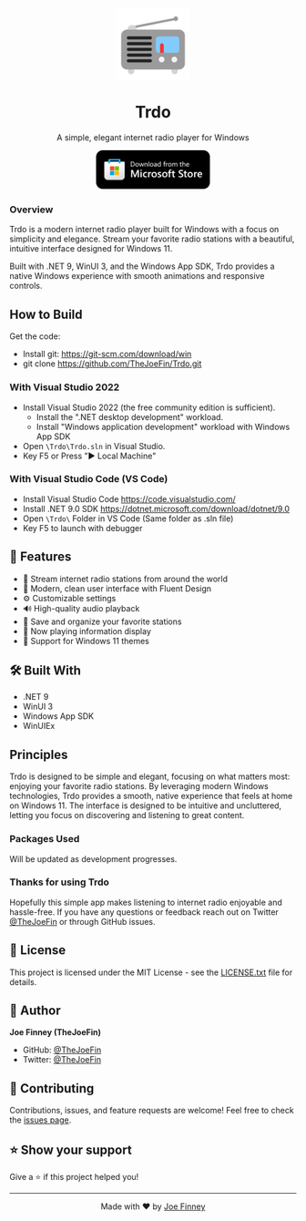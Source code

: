 ﻿<p align="center">
  <img width="128" align="center" src="Images/Trdo-icon.png">
</p>
<h1 align="center">
  Trdo
</h1>
<p align="center">
  A simple, elegant internet radio player for Windows
</p>
<p align="center">
  <a href="https://www.microsoft.com/store/apps/9NXT4TGJVHVV" target="_blank">
    <img src="images/storeBadge.png" width="200" alt="Store link" />
  </a>
</p>

### Overview
Trdo is a modern internet radio player built for Windows with a focus on simplicity and elegance. Stream your favorite radio stations with a beautiful, intuitive interface designed for Windows 11.

Built with .NET 9, WinUI 3, and the Windows App SDK, Trdo provides a native Windows experience with smooth animations and responsive controls.

## How to Build
Get the code:
- Install git: https://git-scm.com/download/win
- git clone https://github.com/TheJoeFin/Trdo.git

### With Visual Studio 2022
- Install Visual Studio 2022 (the free community edition is sufficient).
    - Install the ".NET desktop development" workload.
    - Install "Windows application development" workload with Windows App SDK
- Open `\Trdo\Trdo.sln` in Visual Studio.
- Key F5 or Press "▶ Local Machine"

### With Visual Studio Code (VS Code)
- Install Visual Studio Code https://code.visualstudio.com/
- Install .NET 9.0 SDK https://dotnet.microsoft.com/download/dotnet/9.0
- Open `\Trdo\` Folder in VS Code (Same folder as .sln file)
- Key F5 to launch with debugger

## 🎯 Features

- 📡 Stream internet radio stations from around the world
- 🎨 Modern, clean user interface with Fluent Design
- ⚙️ Customizable settings
- 🔊 High-quality audio playback
- 💾 Save and organize your favorite stations
- 🎵 Now playing information display
- 🌙 Support for Windows 11 themes

## 🛠️ Built With

- .NET 9
- WinUI 3
- Windows App SDK
- WinUIEx

## Principles
Trdo is designed to be simple and elegant, focusing on what matters most: enjoying your favorite radio stations. By leveraging modern Windows technologies, Trdo provides a smooth, native experience that feels at home on Windows 11. The interface is designed to be intuitive and uncluttered, letting you focus on discovering and listening to great content.

### Packages Used
Will be updated as development progresses.

### Thanks for using Trdo
Hopefully this simple app makes listening to internet radio enjoyable and hassle-free.
If you have any questions or feedback reach out on Twitter [@TheJoeFin](http://www.twitter.com/thejoefin) or through GitHub issues.

## 📝 License

This project is licensed under the MIT License - see the [LICENSE.txt](LICENSE.txt) file for details.

## 👤 Author

**Joe Finney (TheJoeFin)**

- GitHub: [@TheJoeFin](https://github.com/TheJoeFin)
- Twitter: [@TheJoeFin](https://twitter.com/thejoefin)

## 🤝 Contributing

Contributions, issues, and feature requests are welcome! Feel free to check the [issues page](https://github.com/TheJoeFin/Trdo/issues).

## ⭐ Show your support

Give a ⭐️ if this project helped you!

---

<div align="center">

Made with ❤️ by [Joe Finney](https://github.com/TheJoeFin)

</div>

